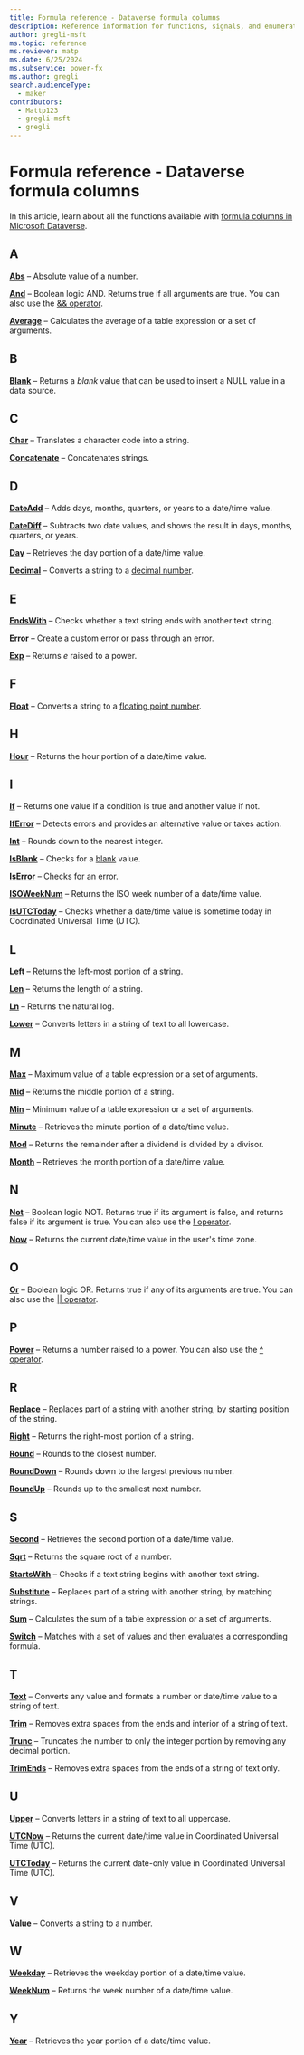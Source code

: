 ```yaml
---
title: Formula reference - Dataverse formula columns
description: Reference information for functions, signals, and enumerations available with formula columns in Microsoft Dataverse.
author: gregli-msft
ms.topic: reference
ms.reviewer: matp
ms.date: 6/25/2024
ms.subservice: power-fx
ms.author: gregli
search.audienceType:
  - maker
contributors:
  - Mattp123
  - gregli-msft
  - gregli
---
```


# Formula reference - Dataverse formula columns

In this article, learn about all the functions available with [formula columns in Microsoft Dataverse](/power-apps/maker/data-platform/formula-columns?tabs=type-or-paste).

## A

**[Abs](reference/function-numericals.md )** – Absolute value of a number.

**[And](reference/function-logicals.md )** – Boolean logic AND. Returns true if all arguments are true. You can also use the [&& operator](reference/operators.md).

**[Average](reference/function-aggregates.md )** – Calculates the average of a table expression or a set of arguments.

## B

**[Blank](reference/function-isblank-isempty.md )** – Returns a *blank* value that can be used to insert a NULL value in a data source.

## C

**[Char](reference/function-char.md )** – Translates a character code into a string.

**[Concatenate](reference/function-concatenate.md )** – Concatenates strings.

## D

**[DateAdd](reference/function-dateadd-datediff.md )** – Adds days, months, quarters, or years to a date/time value.

**[DateDiff](reference/function-dateadd-datediff.md )** – Subtracts two date values, and shows the result in days, months, quarters, or years.

**[Day](reference/function-datetime-parts.md )** – Retrieves the day portion of a date/time value.

**[Decimal](reference/function-value.md)** – Converts a string to a [decimal number](data-types.md#decimal-numbers).

## E

**[EndsWith](reference/function-startswith.md )** – Checks whether a text string ends with another text string.

**[Error](reference/function-iferror.md)** – Create a custom error or pass through an error.

**[Exp](reference/function-numericals.md)** – Returns _e_ raised to a power.

## F

**[Float](reference/function-value.md)** – Converts a string to a [floating point number](data-types.md#floating-point-numbers).

## H

**[Hour](reference/function-datetime-parts.md )** – Returns the hour portion of a date/time value.

## I

**[If](reference/function-if.md )** – Returns one value if a condition is true and another value if not.

**[IfError](reference/function-iferror.md )** – Detects errors and provides an alternative value or takes action.


**[Int](reference/function-round.md )** – Rounds down to the nearest integer.

**[IsBlank](reference/function-isblank-isempty.md )** – Checks for a [blank](reference/function-isblank-isempty.md) value.

**[IsError](reference/function-iferror.md )** – Checks for an error.

**[ISOWeekNum](reference/function-weeknum.md )** – Returns the ISO week number of a date/time value.

**[IsUTCToday](reference/function-now-today-istoday.md )** – Checks whether a date/time value is sometime today in Coordinated Universal Time (UTC).

## L

**[Left](reference/function-left-mid-right.md)** – Returns the left-most portion of a string.

**[Len](reference/function-len.md)** – Returns the length of a string.

**[Ln](reference/function-numericals.md)** – Returns the natural log.

**[Lower](reference/function-lower-upper-proper.md )** – Converts letters in a string of text to all lowercase.

## M

**[Max](reference/function-aggregates.md )** – Maximum value of a table expression or a set of arguments.

**[Mid](reference/function-left-mid-right.md )** – Returns the middle portion of a string.

**[Min](reference/function-aggregates.md )** – Minimum value of a table expression or a set of arguments.

**[Minute](reference/function-datetime-parts.md )** – Retrieves the minute portion of a date/time value.

**[Mod](reference/function-mod.md )** – Returns the remainder after a dividend is divided by a divisor.

**[Month](reference/function-datetime-parts.md )** – Retrieves the month portion of a date/time value.

## N

**[Not](reference/function-logicals.md )** – Boolean logic NOT. Returns true if its argument is false, and returns false if its argument is true. You can also use the [! operator](reference/operators.md).

**[Now](reference/function-now-today-istoday.md)** – Returns the current date/time value in the user's time zone.

## O

**[Or](reference/function-logicals.md )** – Boolean logic OR. Returns true if any of its arguments are true. You can also use the [|| operator](reference/operators.md).

## P

**[Power](reference/function-numericals.md)** – Returns a number raised to a power. You can also use the [**^** operator](reference/operators.md).

## R

**[Replace](reference/function-replace-substitute.md )** – Replaces part of a string with another string, by starting position of the string.

**[Right](reference/function-left-mid-right.md )** – Returns the right-most portion of a string.

**[Round](reference/function-round.md )** – Rounds to the closest number.

**[RoundDown](reference/function-round.md )** – Rounds down to the largest previous number.

**[RoundUp](reference/function-round.md )** – Rounds up to the smallest next number.

## S

**[Second](reference/function-datetime-parts.md )** – Retrieves the second portion of a date/time value.

**[Sqrt](reference/function-numericals.md)** – Returns the square root of a number.

**[StartsWith](reference/function-startswith.md )** – Checks if a text string begins with another text string.

**[Substitute](reference/function-replace-substitute.md )** – Replaces part of a string with another string, by matching strings.

**[Sum](reference/function-aggregates.md )** – Calculates the sum of a table expression or a set of arguments.

**[Switch](reference/function-if.md )** – Matches with a set of values and then evaluates a corresponding formula.

## T

**[Text](reference/function-text.md )** – Converts any value and formats a number or date/time value to a string of text.

**[Trim](reference/function-trim.md )** – Removes extra spaces from the ends and interior of a string of text.

**[Trunc](reference/function-round.md )** – Truncates the number to only the integer portion by removing any decimal portion.

**[TrimEnds](reference/function-trim.md )** – Removes extra spaces from the ends of a string of text only.

## U

**[Upper](reference/function-lower-upper-proper.md )** – Converts letters in a string of text to all uppercase.

**[UTCNow](reference/function-now-today-istoday.md )** – Returns the current date/time value in Coordinated Universal Time (UTC).

**[UTCToday](reference/function-now-today-istoday.md )** – Returns the current date-only value in Coordinated Universal Time (UTC).

## V

**[Value](reference/function-value.md )** – Converts a string to a number.

## W

**[Weekday](reference/function-datetime-parts.md)** – Retrieves the weekday portion of a date/time value.

**[WeekNum](reference/function-weeknum.md )** – Returns the week number of a date/time value.

## Y

**[Year](reference/function-datetime-parts.md )** – Retrieves the year portion of a date/time value.